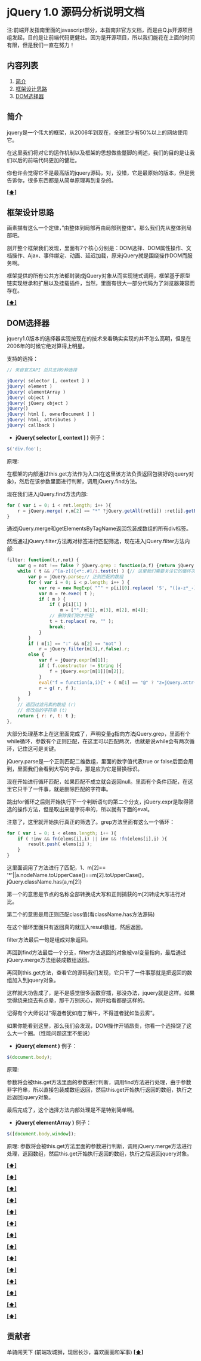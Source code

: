 # jQuery 1.0 源码分析说明文档
注:前端开发指南里面的javascript部分，本指南非官方文档，而是由Q.js开源项目组发起，目的是让前端代码更健壮。因为是开源项目，所以我们能花在上面的时间有限，但是我们一直在努力！
## <a name='TOC'>内容列表</a>
1. [简介](#introduction)
1. [框架设计思路](#ideas)
1. [DOM选择器](#selector)

## <a name='introduction'>简介</a>

jquery是一个伟大的框架，从2006年到现在，全球至少有50%以上的网站使用它。

在这里我们将对它的运作机制以及框架的思想做些蹩脚的阐述，我们的目的是让我们以后的前端代码更加的健壮。

你也许会觉得它不是最高版的jquery源码，对，没错，它是最原始的版本，但是我告诉你，很多东西都是从简单原理再到复杂的。



**[[⬆]](#TOC)**


## <a name='ideas'>框架设计思路</a>

画素描有这么一个定律，”由整体到局部再由局部到整体“。那么我们先从整体到局部吧。

剖开整个框架我们发现，里面有7个核心分别是：DOM选择、DOM属性操作、文档操作、Ajax、事件绑定、动画、延迟加载，原来jQuery就是围绕操作DOM而服务啊。

框架提供的所有公共方法都封装成jQuery对象从而实现链式调用，框架基于原型链实现继承和扩展以及挂载插件，当然，里面有很大一部分代码为了浏览器兼容而存在。


**[[⬆]](#TOC)**

## <a name='selector'>DOM选择器</a>

jquery1.0版本的选择器实现按现在的技术来看确实实现的并不怎么高明，但是在2006年的时候它绝对算得上明星。

支持的选择：
```javascript
// 来自官方API 总共支持9种选择

jQuery( selector [, context ] )
jQuery( element )
jQuery( elementArray )
jQuery( object )
jQuery( jQuery object )
jQuery()
jQuery( html [, ownerDocument ] )
jQuery( html, attributes )
jQuery( callback )
```
- **jQuery( selector [, context ] )**
例子：
```javascript
$('div.foo');
```
原理:

在框架的内部通过this.get方法作为入口(在这里该方法负责返回包装好的jquery对象)，然后在该参数里面进行判断，调用jQuery.find方法。

现在我们进入jQuery.find方法内部:
```javascript
for ( var i = 0; i < ret.length; i++ ){
    r = jQuery.merge( r,m[2] == "*" ?jQuery.getAll(ret[i]) :ret[i].getElementsByTagName(m[2]));
}
```
通过jQuery.merge和getElementsByTagName返回包装成数组的所有div标签。

然后通过jQuery.filter方法再对标签进行匹配筛选，现在进入jQuery.filter方法内部:
```javascript
filter: function(t,r,not) {
    var g = not !== false ? jQuery.grep : function(a,f) {return jQuery.grep(a,f,true);};
    while ( t && /^[a-z[({<*:.#]/i.test(t) ) {// 这里我们需要关注它的循环次数
        var p = jQuery.parse;// 正则匹配的数组
        for ( var i = 0; i < p.length; i++ ) {
            var re = new RegExp( "^" + p[i][0].replace( 'S', "([a-z*_-][a-z0-9_-]*)" ).replace( 'Q', " *'?\"?([^'\"]*?)'?\"? *" ), "i" );
            var m = re.exec( t );
			if ( m ) {
                if ( p[i][1] )
                    m = ["", m[1], m[3], m[2], m[4]];
                // 删除我们刚才匹配
                t = t.replace( re, "" );
				break;
            }
        }
        if ( m[1] == ":" && m[2] == "not" )
            r = jQuery.filter(m[3],r,false).r;
        else {
            var f = jQuery.expr[m[1]];
            if ( f.constructor != String ){
                f = jQuery.expr[m[1]][m[2]];
            }
            eval("f = function(a,i){" + ( m[1] == "@" ? "z=jQuery.attr(a,m[3]);" : "" ) + "return " + f + "}");
            r = g( r, f );
        }
    }
    // 返回过滤元素的数组 (r)
    // 修改后的字符串 (t)
    return { r: r, t: t };
},
```
大部分处理基本上在这里面完成了，声明变量g指向方法jQuery.grep，里面有个while循环，参数有个正则匹配，在这里可以匹配两次，也就是说while会有两次循环，记住这可是关键。

jQuery.parse是一个正则匹配二维数组，里面的数字值代表true or false后面会用到，里面我们会看到大写的字母，那是应为它是替换标识。

现在开始进行循环匹配，如果匹配不成立就会返回null。里面有个条件匹配，在这里它只干了一件事，就是删除匹配的字符串。

跳出for循环之后则开始执行下一个判断语句的第二个分支，jQuery.expr是取得筛选的操作方法，但是取出来是字符串的，所以就有下面的eval。

注意了，这里就开始执行真正的筛选了。grep方法里面有这么一个循环：

```javascript
for ( var i = 0; i < elems.length; i++ ){
    if ( !inv && fn(elems[i],i) || inv && !fn(elems[i],i) ){
        result.push( elems[i] );
    }
}
```
这里面调用了方法进行了匹配，1、m[2]== '*'||a.nodeName.toUpperCase()==m[2].toUpperCase()，jQuery.className.has(a,m[2])

第一个的意思是节点的名称全部转换成大写和正则捕获的m[2]转成大写进行对比。

第二个的意思是用正则匹配class值(看className.has方法源码)

在这个循环里面只有返回真的就压入result数组，然后返回。

filter方法最后一句是组成对象返回。

再回到find方法最后一个分支，filter方法返回的对象被val变量指向，最后通过jQuery.merge方法组装成数组返回。

再回到this.get方法，查看它的源码我们发现，它只干了一件事那就是把返回的数组加入到jquery对象。

这样就大功告成了，是不是感觉很多函数穿插，那没办法，jquery就是这样。如果觉得绕来绕去有点晕，那千万别灰心，刚开始看都是这样的。

记得有个大师说过“得道者犹如庖丁解牛，不得道者犹如坠云雾”。

如果你能看到这里，那么我们会发现，DOM操作开销昂贵，你看一个选择饶了这么大一个圈。（性能问题这里不细说）

- **jQuery( element )**
例子：
```javascript
$(document.body);
```
原理:

参数将会被this.get方法里面的参数进行判断，调用find方法进行处理，由于参数非字符串，所以直接包装成数组返回，然后this.get开始执行返回的数组，执行之后返回jquery对象。

最后完成了，这个选择方法内部处理是不是特别简单啊。

- **jQuery( elementArray )**
例子：
```javascript
$([document.body,window]);
```
原理:
参数将会被this.get方法里面的参数进行判断，调用jQuery.merge方法进行处理，返回数组，然后this.get开始执行返回的数组，执行之后返回jquery对象。

**[[⬆]](#TOC)**



**[[⬆]](#TOC)**



**[[⬆]](#TOC)**


**[[⬆]](#TOC)**

**[[⬆]](#TOC)**


**[[⬆]](#TOC)**


**[[⬆]](#TOC)**


**[[⬆]](#TOC)**


**[[⬆]](#TOC)**


**[[⬆]](#TOC)**


**[[⬆]](#TOC)**


**[[⬆]](#TOC)**


**[[⬆]](#TOC)**



**[[⬆]](#TOC)**

## <a name='contributors'>贡献者</a>
单骑闯天下  (前端攻城狮，现居长沙，喜欢画画和军事)
**[[⬆]](#TOC)**